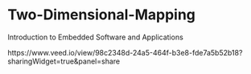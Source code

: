 # Two-Dimensional-Mapping
Introduction to Embedded Software and Applications

<link>https://www.veed.io/view/98c2348d-24a5-464f-b3e8-fde7a5b52b18?sharingWidget=true&panel=share<link>
